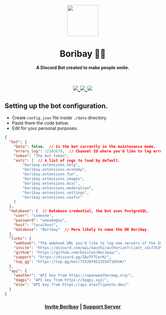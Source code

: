 <h2 align="center">
  <img src="https://cdn.discordapp.com/attachments/766571630268252180/827824066869985280/circle.png" height='100px' width='100px'>
</h2>

<h1 align="center">Boribay 💂‍♂️</h1>
<h4 align="center">A Discord Bot created to make people smile.</h4>

<h1 align="center">
  <a href="https://top.gg/bot/735397931355471893">
    <img src="https://top.gg/api/widget/servers/735397931355471893.svg" />
  </a>

  <a href="https://top.gg/bot/735397931355471893">
    <img src="https://top.gg/api/widget/upvotes/735397931355471893.svg" />
  </a>

  <a href="https://top.gg/bot/735397931355471893">
    <img src="https://top.gg/api/widget/owner/735397931355471893.svg" />
  </a>
</h1>

## Setting up the bot configuration.
- Create `config.json` file inside `./data` directory.
- Paste there the code below.
- Edit for your personal purposes.
```json
{
  "bot": {
    "beta": false,  // Is the bot currently in the maintenance mode.
    "errors_log": 12345678,  // Channel ID where you'd like to log errors.
    "token": "The bot token",
    "exts": [  // A list of cogs to load by default.
        "boribay.extensions.help",
        "boribay.extensions.economy",
        "boribay.extensions.fun",
        "boribay.extensions.images",
        "boribay.extensions.misc",
        "boribay.extensions.moderation",
        "boribay.extensions.settings",
        "boribay.extensions.useful"
    ]
  },
  "database": {  // Database credential, the bot uses PostgreSQL.
    "user": "someone",
    "password": "wowimaguy",
    "host": "localhost",
    "database": "Boribay"  // More likely to name the DB Boribay.
  },
  "links": {
    "webhook": "The webhook URL you'd like to log new servers of the bot in.",
    "invite": "https://discord.com/api/oauth2/authorize?client_id=735397931355471893&permissions=8&scope=bot",
    "github": "https://github.com/Dositan/Boribay/",
    "support": "https://discord.gg/ZAzTFTCerM/",
    "top_gg": "https://top.gg/bot/735397931355471893#/"
  },
  "api": {
    "weather": "API key from https://openweathermap.org/",
    "dagpi": "API key from https://dagpi.xyz/",
    "alex": "API key from https://api.alexflipnote.dev/"
  }
}
```

<h3 align="center">
  <a href="https://discord.com/api/oauth2/authorize?client_id=735397931355471893&permissions=8&scope=bot">Invite Boribay</a> |
  <a href="https://discord.gg/ZAzTFTCerM">Support Server</a>
</h3>
<!-- Add docs sooner. -->